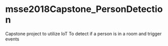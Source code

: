 # msse2018Capstone_PersonDetection
Capstone project to utilize IoT To detect if a person is in a room and trigger events
